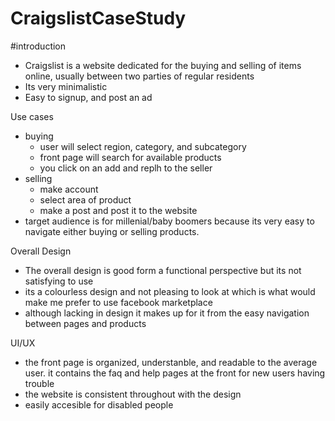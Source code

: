 # CraigslistCaseStudy

#introduction

- Craigslist is a website dedicated for the buying and selling of items online, usually between two parties of regular residents
- Its very minimalistic
- Easy to signup, and post an ad

Use cases
- buying
  - user will select region, category, and subcategory
  - front page will search for available products 
  - you click on an add and replh to the seller
- selling
  - make account
  - select area of product
  - make a post and post it to the website
- target audience is for millenial/baby boomers because its very easy to navigate either buying or selling products.

Overall Design
- The overall design is good form a functional perspective but its not satisfying to use
- its a colourless design and not pleasing to look at which is what would make me prefer to use facebook marketplace
- although lacking in design it makes up for it from the easy navigation between pages and products

UI/UX
- the front page is organized, understanble, and readable to the average user. it contains the faq and help pages at the front for new users having trouble
- the website is consistent throughout with the design
- easily accesible for disabled people
